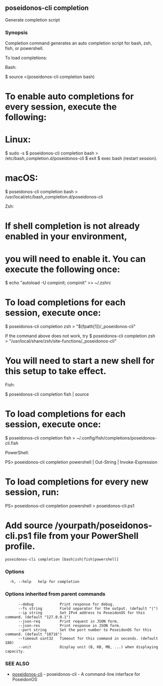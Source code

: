 ## poseidonos-cli completion

Generate completion script

### Synopsis


Completion command generates an auto completion script for bash, zsh, fish, or powershell.

To load completions:

Bash:

  $ source <(poseidonos-cli completion bash)

  # To enable auto completions for every session, execute the following:
  # Linux:
  $ sudo -s
  $ poseidonos-cli completion bash > /etc/bash_completion.d/poseidonos-cli
  $ exit
  $ exec bash (restart session).

  # macOS:
  $ poseidonos-cli completion bash > /usr/local/etc/bash_completion.d/poseidonos-cli

Zsh:

  # If shell completion is not already enabled in your environment,
  # you will need to enable it. You can execute the following once:

  $ echo "autoload -U compinit; compinit" >> ~/.zshrc

  # To load completions for each session, execute once:
  $ poseidonos-cli completion zsh > "${fpath[1]}/_poseidonos-cli"
  
  If the command above does not work, try
  $ poseidonos-cli completion zsh > "/usr/local/share/zsh/site-functions/_poseidonos-cli"

  # You will need to start a new shell for this setup to take effect.

Fish:

  $ poseidonos-cli completion fish | source

  # To load completions for each session, execute once:
  $ poseidonos-cli completion fish > ~/.config/fish/completions/poseidonos-cli.fish

PowerShell:

  PS> poseidonos-cli completion powershell | Out-String | Invoke-Expression

  # To load completions for every new session, run:
  PS> poseidonos-cli completion powershell > poseidonos-cli.ps1
  # Add source /yourpath/poseidonos-cli.ps1 file from your PowerShell profile.


```
poseidonos-cli completion [bash|zsh|fish|powershell]
```

### Options

```
  -h, --help   help for completion
```

### Options inherited from parent commands

```
      --debug            Print response for debug.
      --fs string        Field separator for the output. (default "|")
      --ip string        Set IPv4 address to PoseidonOS for this command. (default "127.0.0.1")
      --json-req         Print request in JSON form.
      --json-res         Print response in JSON form.
      --port string      Set the port number to PoseidonOS for this command. (default "18716")
      --timeout uint32   Timeout for this command in seconds. (default 180)
      --unit             Display unit (B, KB, MB, ...) when displaying capacity.
```

### SEE ALSO

* [poseidonos-cli](poseidonos-cli.md)	 - poseidonos-cli - A command-line interface for PoseidonOS


